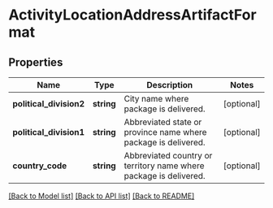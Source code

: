 # ActivityLocationAddressArtifactFormat

## Properties
Name | Type | Description | Notes
------------ | ------------- | ------------- | -------------
**political_division2** | **string** | City name where package is delivered. | [optional] 
**political_division1** | **string** | Abbreviated state or province name where package is delivered. | [optional] 
**country_code** | **string** | Abbreviated country or territory name where package is delivered. | [optional] 

[[Back to Model list]](../../README.md#documentation-for-models) [[Back to API list]](../../README.md#documentation-for-api-endpoints) [[Back to README]](../../README.md)

